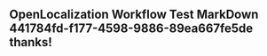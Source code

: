 <properties
ms.topic="hero-topic1"
ms.test1="hero-topic"
ms.test2="test"/>

## OpenLocalization Workflow Test MarkDown 441784fd-f177-4598-9886-89ea667fe5de thanks!
